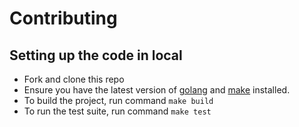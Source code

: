 # Contributing

## Setting up the code in local

- Fork and clone this repo
- Ensure you have the latest version of [golang](https://go.dev/) and [make](https://www.gnu.org/software/make/)
  installed.
- To build the project, run command `make build`
- To run the test suite, run command `make test`
